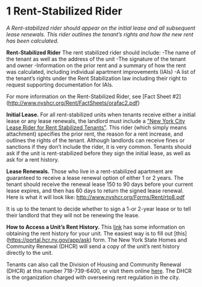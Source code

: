 # 1 Rent-Stabilized Rider
*A Rent-stabilized rider should appear on the initial lease and all subsequent lease renewals. This rider outlines the tenant’s rights and how the new rent has been calculated.*

**Rent-Stabilized Rider**
The rent stabilized rider should include:
-The name of the tenant as well as the address of the unit
-The signature of the tenant and owner 
-Information on the prior rent and a summary of how the rent was calculated, including individual apartment improvements (IAIs)
-A list of the tenant’s rights under the Rent Stabilization law including their right to request supporting documentation for IAIs.

For more information on the Rent-Stabilized Rider, see [Fact Sheet #2]  (http://www.nyshcr.org/Rent/FactSheets/orafac2.pdf)


**Initial Lease.** For all rent-stabilized units when tenants receive either a initial lease or any lease renewals, the landlord must include a ["New York City Lease Rider for Rent Stabilized Tenants"](http://www.nyshcr.org/forms/rent/ralr1.pdf). This rider (which simply means attachment) specifies the prior rent, the reason for a rent increase, and outlines the rights of the tenant. Although landlords can receive fines or sanctions if they don’t include the rider, it is very common. Tenants should ask if the unit is rent-stabilized before they sign the initial lease, as well as ask for a rent history. 

**Lease Renewals.** Those who live in a rent-stabilized apartment are guaranteed to receive a lease renewal option of either 1 or 2 years. The tenant should receive the renewal lease 150 to 90 days before your current lease expires, and then has 60 days to return the signed lease renewal. Here is what it will look like:
http://www.nyshcr.org/Forms/Rent/rtp8.pdf
 
It is up to the tenant to decide whether to sign a 1-or 2-year lease or to tell their landlord that they will not be renewing the lease.

**How to Access a Unit’s Rent History.** This [link](http://www.nyshcr.org/rent/tenantresources.htm) has some information on obtaining the rent history for your unit. The easiest way is to fill out [this]  (https://portal.hcr.ny.gov/app/ask) form. The New York State Homes and Community Renewal (DHCR) will send a copy of the unit’s rent history directly to the unit. 

Tenants can also call the Division of Housing and Community Renewal (DHCR) at this number 718-739-6400, or visit them online [here](http://www.nyshcr.org/AboutUs/ContactUs.htm). The DHCR is the organization charged with overseeing rent regulation in the city.

